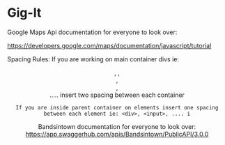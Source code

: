 # Gig-It



Google Maps Api documentation for everyone to look over:

https://developers.google.com/maps/documentation/javascript/tutorial

Spacing Rules: If you are working on main container divs ie: <header>, <body>, <nav>,<footer>, <main> ..... insert two spacing between each container

    If you are inside parent container on elements insert one spacing between each element ie: <div>, <input>, .... i



Bandsintown documentation for everyone to look over:
https://app.swaggerhub.com/apis/Bandsintown/PublicAPI/3.0.0


